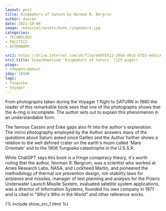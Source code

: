 ```yaml
---
layout: post
title: Ringmakers of Saturn by Norman R. Bergrun
author: duncan
date: 2021-10-04
image: /material/assets/book_ringmakers.jpg
categories:
- TECHNOLOGY
- POLITICS
- ASTRONOMY

src1: https://drive.internxt.com/sh/file/eb0fb512-29dd-48cb-b755-e03cc6dcf090/a3660aa0711ae791192340bc98e0bc48be90fd65ae24ff85c3f80a6c5259a856
src1_title: View/Download 'Ringmakers of Saturn' (125 pages)
ptags:
- nokwgen-manual
jday: 10196
tags:
- Tunguska
- Voyager
---
```


From photographs taken during the Voyager 1 flight to SATURN in 1980 the reader of this remarkable book sees that one of the photographs shows that the A-ring is incomplete. The author sets out to explain this phenomenon in an understandable form. 

<!--more-->

The famous Cassini and Enke gaps also fit into the author's explanation. The micro photography employed by the Author answers many of the questions about Saturn asked since Galileo and the Author further shows a relation to the well defined crater on the earth's moon called 'Mare Orientale' and to the 1908 Tunguska catastrophe in the U.S.S.R.

While ChatGPT says this book is a fringe conspiracy theory, it's worth noting that the author, Norman R. Bergrum, was a scientist who worked at Ames Research Labs, NASA, and Lockheed Martin, and pioneered the methodology of thermal ice prevention design, roll-stability laws for airplanes and missiles, manager of test planning and analysis for the Polaris Underwater Launch Missile System, evaluated satellite system applications, was a director of Information Systems, founded his own company in 1971 and is cited in "Who's Who in the World" and other reference works. 

{% include show_src_1.html %}
